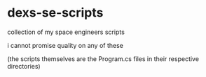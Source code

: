 # dexs-se-scripts
collection of my space engineers scripts

i cannot promise quality on any of these

(the scripts themselves are the Program.cs files in their respective directories)
